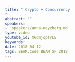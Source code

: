```yaml
---
title: " Crypto + Concurrency
"
abstract: ""
speakers:
- _speakers/anna-neyzberg.md
type: video
youtube_id: X6dmjopTrLE
keywords: 
date: 2018-04-12
tags: BEAM,Code BEAM SF 2018
---
```

